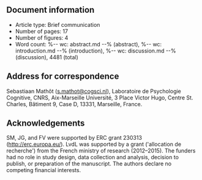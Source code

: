## Document information

- Article type: Brief communication
- Number of pages: 17
- Number of figures: 4
- Word count: %-- wc: abstract.md --% (abstract), %-- wc: introduction.md --% (introduction), %-- wc: discussion.md --% (discussion), 4481 (total)

## Address for correspondence

Sebastiaan Mathôt (<s.mathot@cogsci.nl>), Laboratoire de Psychologie Cognitive, CNRS, Aix-Marseille Université, 3 Place Victor Hugo, Centre St. Charles, Bâtiment 9, Case D, 13331, Marseille, France.

## Acknowledgements

SM, JG, and FV were supported by ERC grant 230313 (<http://erc.europa.eu/>). LvdL was supported by a grant ('allocation de recherche') from the
French ministry of research (2012–2015). The funders had no role in study design, data collection and analysis, decision to publish, or preparation of the
manuscript. The authors declare no competing financial interests.
